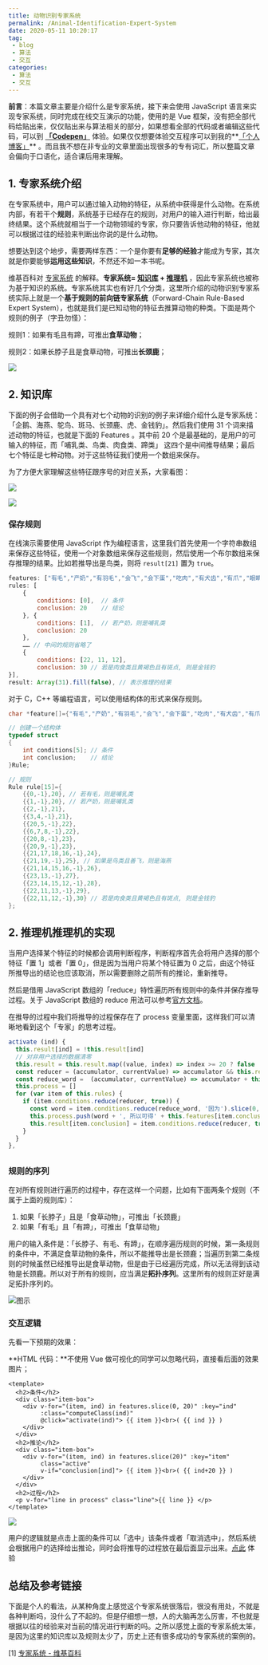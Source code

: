 ```yaml
---
title: 动物识别专家系统
permalink: /Animal-Identification-Expert-System
date: 2020-05-11 10:20:17
tag: 
 - blog
 - 算法
 - 交互
categories:
 - 算法
 - 交互
---
```


<template>
  <h2>条件</h2>
  <div class="item-box">
    <div v-for="(item, ind) in features.slice(0, 20)" :key="ind" 
         :class="computeClass(ind)"
         @click="activate(ind)"> {{ item }}<br>( {{ ind }} )
    </div>
  </div>
  <h2>推论</h2>
  <div class="item-box">
    <div v-for="(item, ind) in features.slice(20)" :key="item" 
         class="active"
         v-if="conclusion[ind]"> {{ item }}<br>( {{ ind+20 }} )
    </div>
  </div>  
  <h2>过程</h2>
  <p v-for="line in process" class="line">{{ line }} </p>
</template>

<script>
export default {
  data() {
    return {
      features: ["有毛","产奶","有羽毛","会飞","会下蛋","吃肉","有犬齿","有爪","眼睛盯前方","有蹄","反刍","黄褐色","有斑点","有黑色条纹","长脖","长腿","不会飞","会游泳","黑白两色","善飞","哺乳类","鸟类","肉食类","蹄类","企鹅","海燕","鸵鸟","斑马","长颈鹿","虎","金钱豹"],
      result: Array(31).fill(false),
      rules: [
      {
        conditions: [0],
        conclusion: 20
      }, {
        conditions: [1],
        conclusion: 20
      }, {
        conditions: [2],
        conclusion: 21
      }, {
        conditions: [3, 4],
        conclusion: 21
      }, {
        conditions: [20, 5],
        conclusion: 22
      }, {
        conditions: [6, 7, 8],
        conclusion: 22
      }, {
        conditions: [20, 8],
        conclusion: 23
      }, {
        conditions: [20, 9],
        conclusion: 23
      }, {
        conditions: [21, 17, 18, 16],
        conclusion: 24
      }, {
        conditions: [21, 19],
        conclusion: 25
      }, {
        conditions: [21, 14, 15, 16],
        conclusion: 26
      }, {
        conditions: [23, 13],
        conclusion: 27
      }, {
        conditions: [23, 14, 15, 12],
        conclusion: 28
      }, {
        conditions: [22, 11, 13],
        conclusion: 29
      }, {
        conditions: [22, 11, 12],
        conclusion: 30
      }],
      process: []
    }
  },
  computed: {
    conclusion () {
      // 条件数组
      return this.result.slice(20)
    },
    condition () {
      // 推论数组
      return this.result.slice(0, 20)
    }
  },
  methods: {
    activate (ind) {
      this.result[ind] = !this.result[ind]
      // 对非用户选择的数据清零
      this.result = this.result.map((value, index) => index >= 20 ? false : value )
      const reducer = (accumulator, currentValue) => accumulator && this.result[currentValue];
      const reduce_word =  (accumulator, currentValue) => accumulator + this.features[currentValue] + '且';
      this.process = []
      for (var item of this.rules) {
        if (item.conditions.reduce(reducer, true)) {
          const word = item.conditions.reduce(reduce_word, '因为').slice(0, -1)
          this.process.push(word + ', 所以可得' + this.features[item.conclusion])
          this.result[item.conclusion] = item.conditions.reduce(reducer, true)
        }
      }
      console.log(this.result)
    },
    computeClass (ind) {
      return this.result[ind] ? 'active': 'inactive'
    }
  }
}
</script>

<style lang="stylus" scoped>
.item-box
  user-select none
  display flex
  flex-wrap wrap
  .active, .inactive
    width 80px
    height 40px
    margin 10px
    font-size 14px
    font-weight 600
    padding 5px
    text-align center
    cursor pointer
    border-radius 2px
    transition all .3s
	  animation: scale-up-tl .4s cubic-bezier(.39,.575,.565,1.000) both
  .active
    background #292525
    color white
  .inactive
    background #f1f2f3
    color black
.line
  font-size 14px
  font-weight 600
  background #f3f4f5
  padding 5px 1rem
  border-radius 3px
  transition all .2s
  &:hover
    padding-left 1.5rem

@keyframes scale-up-tl {
  0% {
    transform: scale(0.5);
    transform-origin: 0% 0%;
  }
  100% {
    transform: scale(1);
    transform-origin: 0% 0%;
  }
}
</style>

**前言**：本篇文章主要是介绍什么是专家系统，接下来会使用 JavaScript 语言来实现专家系统，同时完成在线交互演示的功能，使用的是 Vue 框架，没有把全部代码给贴出来，仅仅贴出来与算法相关的部分，如果想看全部的代码或者编辑这些代码，可以到 **[「Codepen」](https://codepen.io/xerrors/pen/abvGeqy)** 体验。如果仅仅想要体验交互程序可以到我的**[「个人博客」](https://www.xerrors.fun/Animal-Identification-Expert-System/)** 。而且我不想在非专业的文章里面出现很多的专有词汇，所以整篇文章会偏向于口语化，适合课后用来理解。

## 1. 专家系统介绍

在专家系统中，用户可以通过输入动物的特征，从系统中获得是什么动物。在系统内部，有若干个**规则**，系统基于已经存在的规则，对用户的输入进行判断，给出最终结果。这个系统就相当于一个动物领域的专家，你只要告诉他动物的特征，他就可以根据过往的经验来判断出你说的是什么动物。

想要达到这个地步，需要两样东西：一个是你要有**足够的经验**才能成为专家，其次就是你要能够**运用这些知识**，不然还不如一本书呢。

维基百科对 [专家系统](https://zh.wikipedia.org/wiki/%E4%B8%93%E5%AE%B6%E7%B3%BB%E7%BB%9F) 的解释。**专家系统= [知识库](https://zh.wikipedia.org/wiki/知识库) + [推理机](https://zh.wikipedia.org/wiki/推理机)** ，因此专家系统也被称为基于知识的系统。专家系统其实也有好几个分类，这里所介绍的动物识别专家系统实际上就是一个**基于规则的前向链专家系统**（Forward-Chain Rule-Based Expert System），也就是我们是已知动物的特征去推算动物的种类。下面是两个规则的例子（字丑勿怪）：

规则1：如果有毛且有蹄，可推出**食草动物**；

规则2：如果长脖子且是食草动物，可推出**长颈鹿**；

![](http://src.xerrors.fun/img20200511154255.png)

## 2. 知识库

下面的例子会借助一个具有对七个动物的识别的例子来详细介绍什么是专家系统：「企鹅、海燕、鸵鸟、斑马、长颈鹿、虎、金钱豹」。然后我们使用 31 个词来描述动物的特征，也就是下面的 Features 。其中前 20 个是最基础的，是用户的可输入的特征，而「哺乳类、鸟类、肉食类、蹄类」 这四个是中间推导结果；最后七个特征是七种动物。对于这些特征我们使用一个数组来保存。

为了方便大家理解这些特征跟序号的对应关系，大家看图：

![](http://src.xerrors.fun/img20200511213415.png)

![](http://src.xerrors.fun/img20200511213715.png)

### 保存规则

在线演示需要使用 JavaScript 作为编程语言，这里我们首先使用一个字符串数组来保存这些特征，使用一个对象数组来保存这些规则，然后使用一个布尔数组来保存推理的结果。比如若推导出是鸟类，则将 `result[21]` 置为 `true`。

```javascript
features: ["有毛","产奶","有羽毛","会飞","会下蛋","吃肉","有犬齿","有爪","眼睛盯前方","有蹄","反刍","黄褐色","有斑点","有黑色条纹","长脖","长腿","不会飞","会游泳","黑白两色","善飞","哺乳类","鸟类","肉食类","蹄类","企鹅","海燕","鸵鸟","斑马","长颈鹿","虎","金钱豹"],
rules: [
    {
        conditions: [0],  // 条件
        conclusion: 20    // 结论
    }, {
        conditions: [1],  // 若产奶，则是哺乳类
        conclusion: 20
    }, 
    …… // 中间的规则省略了
    {
    	conditions: [22, 11, 12], 
    	conclusion: 30 // 若是肉食类且黄褐色且有斑点, 则是金钱豹
}],
result: Array(31).fill(false), // 表示推理的结果
```

对于 C，C++ 等编程语言，可以使用结构体的形式来保存规则。

```c
char *feature[]={"有毛","产奶","有羽毛","会飞","会下蛋","吃肉","有犬齿","有爪","眼睛盯前方","有蹄","反刍","黄褐色","有斑点","有黑色条纹","长脖","长腿","不会飞","会游泳","黑白两色","善飞","哺乳类","鸟类","肉食类","蹄类","企鹅","海燕","鸵鸟","斑马","长颈鹿","虎","金钱豹"};

// 创建一个结构体
typedef struct  
{
	int conditions[5]; // 条件
    int conclusion;    // 结论
}Rule;

// 规则
Rule rule[15]={
	{{0,-1},20}, // 若有毛，则是哺乳类
	{{1,-1},20}, // 若产奶，则是哺乳类
	{{2,-1},21},
	{{3,4,-1},21},
	{{20,5,-1},22},
	{{6,7,8,-1},22},
	{{20,8,-1},23},
	{{20,9,-1},23},
	{{21,17,18,16,-1},24},
	{{21,19,-1},25}, // 如果是鸟类且善飞，则是海燕
	{{21,14,15,16,-1},26},
	{{23,13,-1},27},
	{{23,14,15,12,-1},28},
	{{22,11,13,-1},29},
	{{22,11,12,-1},30} // 若是肉食类且黄褐色且有斑点, 则是金钱豹
};
```

## 2. 推理机推理机的实现

当用户选择某个特征的时候都会调用判断程序，判断程序首先会将用户选择的那个特征「置 1」或者「置 0」，但是因为当用户将某个特征置为 0 之后，由这个特征所推导出的结论也应该取消，所以需要删除之前所有的推论，重新推导。

然后是借用 JavaScript 数组的「reduce」特性遍历所有规则中的条件并保存推导过程。关于 JavaScript 数组的 reduce  用法可以参考[官方文档](https://developer.mozilla.org/zh-CN/docs/Web/JavaScript/Reference/Global_Objects/Array/Reduce)。

在推导的过程中我们将推导的过程保存在了 process 变量里面，这样我们可以清晰地看到这个「专家」的思考过程。

```javascript
activate (ind) {
  this.result[ind] = !this.result[ind]
  // 对非用户选择的数据清零
  this.result = this.result.map((value, index) => index >= 20 ? false : value )
  const reducer = (accumulator, currentValue) => accumulator && this.result[currentValue];
  const reduce_word =  (accumulator, currentValue) => accumulator + this.features[currentValue] + '且';
  this.process = []
  for (var item of this.rules) {
    if (item.conditions.reduce(reducer, true)) {
      const word = item.conditions.reduce(reduce_word, '因为').slice(0, -1)
      this.process.push(word + ', 所以可得' + this.features[item.conclusion])
      this.result[item.conclusion] = item.conditions.reduce(reducer, true)
    }
  }
},
```

## 

### 规则的序列

在对所有规则进行遍历的过程中，存在这样一个问题，比如有下面两条个规则（不属于上面的规则库）：

1. 如果「长脖子」且是「食草动物」，可推出「长颈鹿」
2. 如果「有毛」且「有蹄」，可推出「食草动物」

用户的输入条件是：「长脖子、有毛、有蹄」，在顺序遍历规则的时候，第一条规则的条件中，不满足食草动物的条件，所以不能推导出是长颈鹿；当遍历到第二条规则的时候虽然已经推导出是食草动物，但是由于已经遍历完成，所以无法得到该动物是长颈鹿。所以对于所有的规则，应当满足**拓扑序列**。这里所有的规则正好是满足拓扑序列的。

![图示](http://src.xerrors.fun/img20200511115652.png)

### 交互逻辑

先看一下预期的效果：

**HTML 代码：**不使用 Vue 做可视化的同学可以忽略代码，直接看后面的效果图片；

```vue
<template>
  <h2>条件</h2>
  <div class="item-box">
    <div v-for="(item, ind) in features.slice(0, 20)" :key="ind" 
         :class="computeClass(ind)"
         @click="activate(ind)"> {{ item }}<br>( {{ ind }} )
    </div>
  </div>
  <h2>推论</h2>
  <div class="item-box">
    <div v-for="(item, ind) in features.slice(20)" :key="item" 
         class="active"
         v-if="conclusion[ind]"> {{ item }}<br>( {{ ind+20 }} )
    </div>
  </div>  
  <h2>过程</h2>
  <p v-for="line in process" class="line">{{ line }} </p>
</template>
```

![](http://src.xerrors.fun/img20200511162235.png)

用户的逻辑就是点击上面的条件可以「选中」该条件或者「取消选中」，然后系统会根据用户的选择给出推论，同时会将推导的过程放在最后面显示出来。[点此](https://www.xerrors.fun/Animal-Identification-Expert-System/) 体验

## 总结及参考链接

下面是个人的看法，从某种角度上感觉这个专家系统很落后，很没有用处，不就是各种判断吗，没什么了不起的。但是仔细想一想，人的大脑再怎么厉害，不也就是根据以往的经验来对当前的情况进行判断的吗。之所以感觉上面的专家系统太笨，是因为这里的知识库以及规则太少了，历史上还有很多成功的专家系统的案例的。

[1] [专家系统 - 维基百科]([https://zh.wikipedia.org/wiki/%E4%B8%93%E5%AE%B6%E7%B3%BB%E7%BB%9F](https://zh.wikipedia.org/wiki/专家系统))